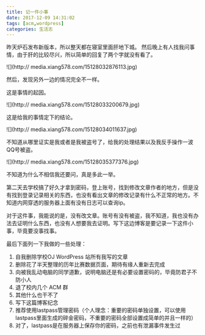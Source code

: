 ```yaml
---
title: 记一件小事
date: 2017-12-09 14:31:02
tags: [acm,wordpress]
categories: 生活志
---
```


昨天炉石发布新版本，所以整天都在寝室里面肝地下城。
然后晚上有人找我问事情，由于肝的比较尽兴，所以简单的回复了两个字就没有看了。

![](http://
media.xiang578.com/15128032876113.jpg)

然后，发现另外一边的情况完全不一样。

这是事情的起因。

![](http://
media.xiang578.com/15128033200679.jpg)

这是给我的事情定下的结论。

![](http://
media.xiang578.com/15128034011637.jpg)

不知道从哪里证实是我或者是我被盗号了，给我的处理结果以及我反手操作一波QQ号被盗。

![](http://
media.xiang578.com/15128035377376.jpg)

不知道为什么不相信我还要问，真是多此一举。

第二天去学校搞了好久才拿到密码，登上账号，找到修改文章作者的地方，但是没有找到登录记录相关的东西，也没有看出文章的修改记录有什么不正常的地方。不知道内网穿透的服务器上面有没有日志可以查询ip。

对于这件事，我能说的是，没有改文章。账号有没有被盗，我不知道，我也没有办法去证明什么东西，也没有人想要我去证明。写下这边博客是要记录一下这件小事，毕竟要没事找事。

最后下面列一下我做的一些处理：

1. 自我删除学校OJ WordPress 站所有我写的文章
2. 删除花了半天整理的历年比赛数据页面，期待有缘人重新去完成
3. 向被我乱动电脑的同学道歉，说明电脑还是有必要设置密码的，毕竟防君子不防小人
5. 退了校内几个 ACM 群
6. 其他什么也干不了
7. 写下这篇博客纪念
8. 推荐使用lastpass管理密码（个人理念：重要的密码单独设置，可以使用lastpass里面生成的碎金密码，不重要的密码全部设置成简单的并且一样的）
9. 对了，lastpass是在服务器上保存你的密码，之前也有泄漏事件发生过

